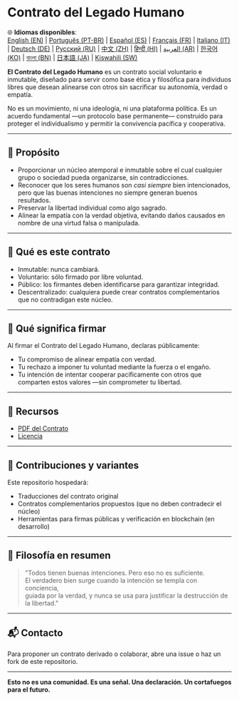 
# Contrato del Legado Humano

🌐 **Idiomas disponibles**:  
[English (EN)](./index.md) | [Português (PT-BR)](./README_pt-BR.md) | [Español (ES)](./README_es.md) | [Français (FR)](./README_fr.md) | [Italiano (IT)](./README_it.md) | [Deutsch (DE)](./README_de.md) | [Русский (RU)](./README_ru.md) | [中文 (ZH)](./README_zh.md) | [हिन्दी (HI)](./README_hi.md) | [العربية (AR)](./README_ar.md) | [한국어 (KO)](./README_ko.md) | [বাংলা (BN)](./README_bn.md) | [日本語 (JA)](./README_ja.md) | [Kiswahili (SW)](./README_sw.md)

**El Contrato del Legado Humano** es un contrato social voluntario e inmutable, diseñado para servir como base ética y filosófica para individuos libres que desean alinearse con otros sin sacrificar su autonomía, verdad o empatía.

No es un movimiento, ni una ideología, ni una plataforma política. Es un acuerdo fundamental —un protocolo base permanente— construido para proteger el individualismo y permitir la convivencia pacífica y cooperativa.

---

## 🌱 Propósito

- Proporcionar un núcleo atemporal e inmutable sobre el cual cualquier grupo o sociedad pueda organizarse, sin contradicciones.
- Reconocer que los seres humanos son *casi siempre* bien intencionados, pero que las buenas intenciones no siempre generan buenos resultados.
- Preservar la libertad individual como algo sagrado.
- Alinear la empatía con la verdad objetiva, evitando daños causados en nombre de una virtud falsa o manipulada.

---

## 📜 Qué es este contrato

- Inmutable: nunca cambiará.
- Voluntario: sólo firmado por libre voluntad.
- Público: los firmantes deben identificarse para garantizar integridad.
- Descentralizado: cualquiera puede crear contratos complementarios que no contradigan este núcleo.

---

## 🔏 Qué significa firmar

Al firmar el Contrato del Legado Humano, declaras públicamente:

- Tu compromiso de alinear empatía con verdad.
- Tu rechazo a imponer tu voluntad mediante la fuerza o el engaño.
- Tu intención de intentar cooperar pacíficamente con otros que comparten estos valores —sin comprometer tu libertad.

---

## 📎 Recursos

- [PDF del Contrato](./assets/pdfs/Contrato_del_Legado_Humano.pdf)
- [Licencia](./LICENSE)

---

## 🤝 Contribuciones y variantes

Este repositorio hospedará:

- Traducciones del contrato original
- Contratos complementarios propuestos (que no deben contradecir el núcleo)
- Herramientas para firmas públicas y verificación en blockchain (en desarrollo)

---

## 🧠 Filosofía en resumen

> "Todos tienen buenas intenciones. Pero eso no es suficiente.  
> El verdadero bien surge cuando la intención se templa con conciencia,  
> guiada por la verdad, y nunca se usa para justificar la destrucción de la libertad."

---

## 📬 Contacto

Para proponer un contrato derivado o colaborar, abre una issue o haz un fork de este repositorio.

---

**Esto no es una comunidad. Es una señal. Una declaración. Un cortafuegos para el futuro.**
